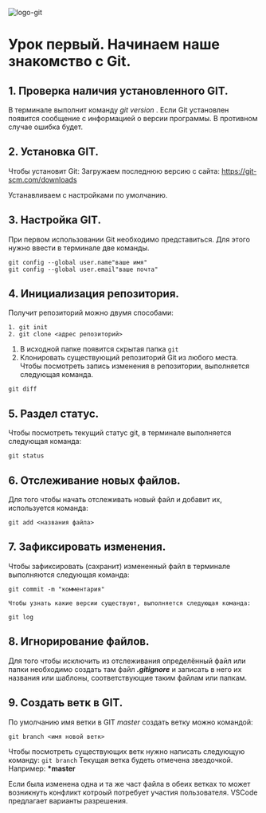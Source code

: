 ![logo-git](logo.png)

# Урок первый. Начинаем наше знакомство с Git.

## 1. Проверка наличия установленного GIT.

В терминале выполнит команду *git version* . Если Git установлен появится сообщение с информацией о версии программы. В противном случае ошибка будет. 

## 2. Установка GIT.
Чтобы установит Git: Загружаем последнюю версию с сайта: https://git-scm.com/downloads

Устанавливаем с настройками по умолчанию.

## 3. Настройка GIT. 
При первом использовании Git необходимо представиться. Для этого нужно ввести в терминале две команды.
```
git config --global user.name"ваше имя"
git config --global user.email"ваше почта"
```
## 4. Инициализация репозитория.
Получит репозиторий  можно двумя способами:
```
1. git init
2. git clone <адрес репозиторий>
```
1. В исходной папке появится скрытая папка `git`
2. Клонировать существующий репозиторий Git из любого места.  
Чтобы посмотреть запись изменения в репозитории, выполняется следующая команда.
```
git diff
```

## 5. Раздел статус.
Чтобы посмотреть текущий статус git, в терминале выполняется следующая команда: 
```
git status 
```
## 6. Отслеживание новых файлов.
Для того чтобы начать отслеживать новый файл и добавит их, используется команда: 
```
git add <названия файла>
```

## 7. Зафиксировать изменения. 
Чтобы зафиксировать (сахранит) измененный файл в терминале выполняются следующая команда:
```
git commit -m "комментария"
``` 
`Чтобы узнать какие версии существуют, выполняется следующая команда:`
```
git log 
```
## 8. Игнорирование файлов.
Для того чтобы исключить из отслеживания определённый файл или папки необходимо создать там файл ***.gitignore*** и записать в него их названия или шаблоны, соответствующие таким файлам или папкам.

## 9. Создать ветк в GIT.
По умолчанию имя ветки в GIT *master* создать ветку можно командой:
```
git branch <имя новой ветк>
```

 Чтобы посмотреть существующих ветк нужно написать следующую команду: `git branch`
 Текущая ветка будеть отмечена звездочкой. 
 Например: **\*master**

Если была изменена одна и та же част файла в обеих ветках то может возникнуть конфликт котроый потребует участия пользователя. VSCode предлагает варианты разрешения.